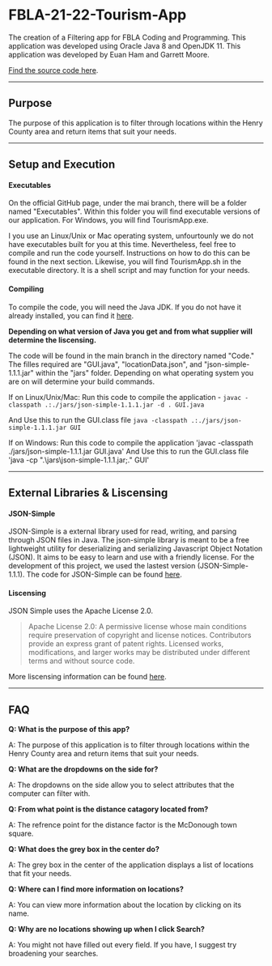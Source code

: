 # FBLA-21-22-Tourism-App
The creation of a Filtering app for FBLA Coding and Programming. This application was developed using Oracle Java 8 and OpenJDK 11. This application was developed by Euan Ham and Garrett Moore.

[Find the source code here](https://github.com/Garrett-M-code/FBLA-21-22-Tourism-App).
___
## Purpose
The purpose of this application is to filter through locations within the Henry County area and return items that suit your needs.
___
## Setup and Execution
#### Executables
On the official GitHub page, under the mai branch, there will be a folder named "Executables". Within this folder you will find executable versions of our application. For Windows, you will find TourismApp.exe.

I you use an Linux/Unix or Mac operating system, unfourtounly we do not have executables built for you at this time. Nevertheless, feel free to compile and run the code yourself. Instructions on how to do this can be found in the next section. Likewise, you will find TourismApp.sh in the executable directory. It is a shell script and may function for your needs.

#### Compiling
To compile the code, you will need the Java JDK. If you do not have it already installed, you can find it [here](https://www.oracle.com/java/technologies/downloads/). 

**Depending on what version of Java you get and from what supplier will determine the liscensing.**

The code will be found in the main branch in the directory named "Code." The filles required are "GUI.java", "locationData.json", and "json-simple-1.1.1.jar" within the "jars" folder. Depending on what operating system you are on will determine your build commands.

If on Linux/Unix/Mac:
Run this code to compile the application -
`javac -classpath .:./jars/json-simple-1.1.1.jar -d . GUI.java`

And Use this to run the GUI.class file
`java -classpath .:./jars/json-simple-1.1.1.jar GUI`

If on Windows:
Run this code to compile the application 
'javac -classpath ./jars/json-simple-1.1.1.jar GUI.java'
And Use this to run the GUI.class file
'java -cp ".\jars\json-simple-1.1.1.jar;." GUI'
___
## External Libraries & Liscensing
#### JSON-Simple
JSON-Simple is a external library used for read, writing, and parsing through JSON files in Java. The json-simple library is meant to be a free lightweight utility for deserializing and serializing Javascript Object Notation (JSON). It aims to be easy to learn and use with a friendly license. For the development of this project, we used the lastest version (JSON-Simple-1.1.1). The code for JSON-Simple can be found [here](https://github.com/cliftonlabs/json-simple).

#### Liscensing
JSON Simple uses the Apache License 2.0.

>Apache License 2.0: A permissive license whose main conditions require preservation of copyright and license notices. Contributors provide an express grant of patent rights. Licensed works, modifications, and larger works may be distributed under different terms and without source code.

More liscensing information can be found [here](https://github.com/cliftonlabs/json-simple/blob/master/LICENSE).
___
## FAQ
**Q: What is the purpose of this app?**

A: The purpose of this application is to filter through locations within the Henry County area and return items that suit your needs.

**Q: What are the dropdowns on the side for?**

A: The dropdowns on the side allow you to select attributes that the computer can filter with.

**Q: From what point is the distance catagory located from?**

A: The refrence point for the distance factor is the McDonough town square.

**Q: What does the grey box in the center do?**

A: The grey box in the center of the application displays a list of locations that fit your needs.

**Q: Where can I find more information on locations?**

A: You can view more information about the location by clicking on its name.

**Q: Why are no locations showing up when I click Search?**

A: You might not have filled out every field. If you have, I suggest try broadening your searches.
